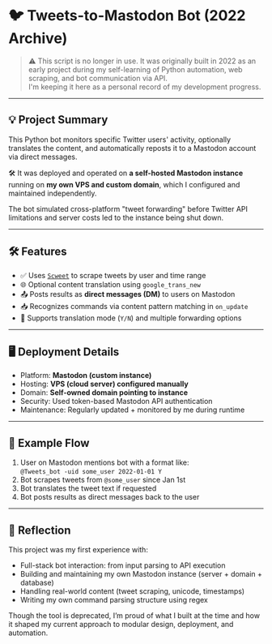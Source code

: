 # 🐦 Tweets-to-Mastodon Bot (2022 Archive)

> ⚠️ This script is no longer in use. It was originally built in 2022 as an early project during my self-learning of Python automation, web scraping, and bot communication via API.  
> I'm keeping it here as a personal record of my development progress.

---

## 💡 Project Summary

This Python bot monitors specific Twitter users' activity, optionally translates the content, and automatically reposts it to a Mastodon account via direct messages.

🛠️ It was deployed and operated on **a self-hosted Mastodon instance** running on **my own VPS and custom domain**, which I configured and maintained independently.

The bot simulated cross-platform "tweet forwarding" before Twitter API limitations and server costs led to the instance being shut down.

---

## 🛠️ Features

- ✅ Uses [`Scweet`](https://github.com/Altimis/Scweet) to scrape tweets by user and time range
- 🌐 Optional content translation using `google_trans_new`
- 📤 Posts results as **direct messages (DM)** to users on Mastodon
- 📥 Recognizes commands via content pattern matching in `on_update`
- 🔁 Supports translation mode (`Y/N`) and multiple forwarding options

---

## 🖥️ Deployment Details

- Platform: **Mastodon (custom instance)**
- Hosting: **VPS (cloud server) configured manually**
- Domain: **Self-owned domain pointing to instance**
- Security: Used token-based Mastodon API authentication
- Maintenance: Regularly updated + monitored by me during runtime

---

## 📜 Example Flow

1. User on Mastodon mentions bot with a format like:  
   `@Tweets_bot -uid some_user 2022-01-01 Y`
2. Bot scrapes tweets from `@some_user` since Jan 1st
3. Bot translates the tweet text if requested
4. Bot posts results as direct messages back to the user

---

## 🧠 Reflection

This project was my first experience with:

- Full-stack bot interaction: from input parsing to API execution
- Building and maintaining my own Mastodon instance (server + domain + database)
- Handling real-world content (tweet scraping, unicode, timestamps)
- Writing my own command parsing structure using regex

Though the tool is deprecated, I’m proud of what I built at the time and how it shaped my current approach to modular design, deployment, and automation.
